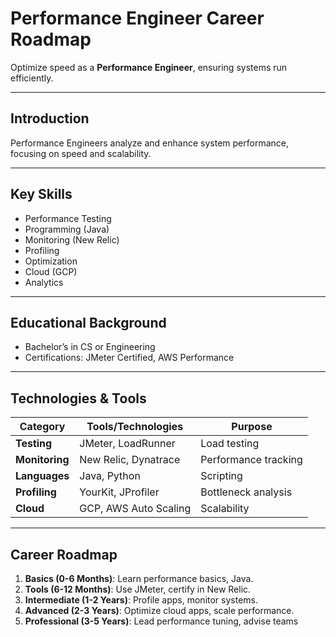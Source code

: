 # Performance Engineer Career Roadmap

Optimize speed as a **Performance Engineer**, ensuring systems run efficiently.

---

## Introduction
Performance Engineers analyze and enhance system performance, focusing on speed and scalability.

---

## Key Skills
- Performance Testing
- Programming (Java)
- Monitoring (New Relic)
- Profiling
- Optimization
- Cloud (GCP)
- Analytics

---

## Educational Background
- Bachelor’s in CS or Engineering
- Certifications: JMeter Certified, AWS Performance

---

## Technologies & Tools
| **Category**         | **Tools/Technologies**                     | **Purpose**                        |
|----------------------|--------------------------------------------|------------------------------------|
| **Testing**          | JMeter, LoadRunner                         | Load testing                      |
| **Monitoring**       | New Relic, Dynatrace                       | Performance tracking              |
| **Languages**        | Java, Python                               | Scripting                         |
| **Profiling**        | YourKit, JProfiler                         | Bottleneck analysis               |
| **Cloud**            | GCP, AWS Auto Scaling                      | Scalability                       |

---

## Career Roadmap
1. **Basics (0-6 Months)**: Learn performance basics, Java.  
2. **Tools (6-12 Months)**: Use JMeter, certify in New Relic.  
3. **Intermediate (1-2 Years)**: Profile apps, monitor systems.  
4. **Advanced (2-3 Years)**: Optimize cloud apps, scale performance.  
5. **Professional (3-5 Years)**: Lead performance tuning, advise teams